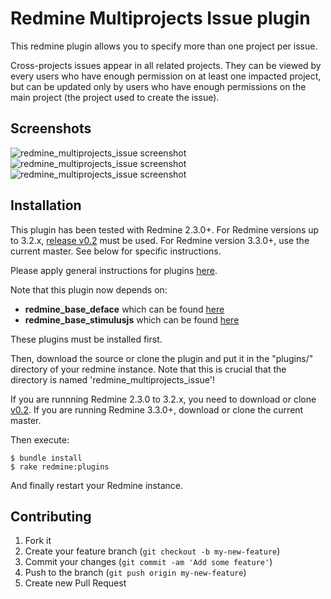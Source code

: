 Redmine Multiprojects Issue plugin
======================

This redmine plugin allows you to specify more than one project per issue.

Cross-projects issues appear in all related projects. They can be viewed by every users who have enough permission on at least one impacted project, but can be updated only by users who have enough permissions on the main project (the project used to create the issue).

Screenshots
------------

![redmine_multiprojects_issue screenshot](http://blog.nanego.com/images/multiproject_query.png)
![redmine_multiprojects_issue screenshot](http://blog.nanego.com/images/multiproject_show.png)
![redmine_multiprojects_issue screenshot](http://blog.nanego.com/images/multiproject_modify.png)

Installation
------------

This plugin has been tested with Redmine 2.3.0+. For Redmine versions up to 3.2.x, [release v0.2](https://github.com/nanego/redmine_multiprojects_issue/releases/tag/v0.2) must be used. For Redmine version 3.3.0+, use the current master. See below for specific instructions.

Please apply general instructions for plugins [here](http://www.redmine.org/wiki/redmine/Plugins).

Note that this plugin now depends on:

* **redmine_base_deface** which can be found [here](https://github.com/jbbarth/redmine_base_deface)
* **redmine_base_stimulusjs** which can be found [here](https://github.com/nanego/redmine_base_stimulusjs)

These plugins must be installed first.

Then, download the source or clone the plugin and put it in the "plugins/" directory of your redmine instance. Note that this is crucial that the directory is named 'redmine_multiprojects_issue'!

If you are runnning Redmine 2.3.0 to 3.2.x, you need to download or clone [v0.2](https://github.com/nanego/redmine_multiprojects_issue/releases/tag/v0.2). If you are running Redmine 3.3.0+, download or clone the current master.

Then execute:

    $ bundle install
    $ rake redmine:plugins

And finally restart your Redmine instance.


Contributing
------------

1. Fork it
2. Create your feature branch (`git checkout -b my-new-feature`)
3. Commit your changes (`git commit -am 'Add some feature'`)
4. Push to the branch (`git push origin my-new-feature`)
5. Create new Pull Request

